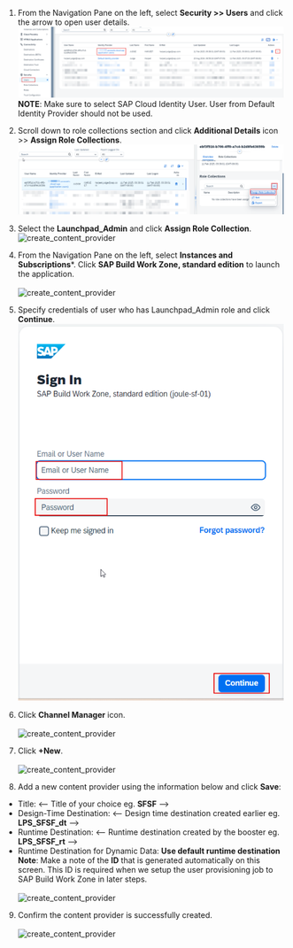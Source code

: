 1. From the Navigation Pane on the left, select **Security >> Users** and click the arrow to open user details.</br>
![create_content_provider](1.png)
**NOTE**: Make sure to select SAP Cloud Identity User. User from Default Identity Provider should not be used. 

3. Scroll down to role collections section and click **Additional Details** icon >> **Assign Role Collections**.</br> 
![create_content_provider](2.png)   

4. Select the **Launchpad_Admin** and click **Assign Role Collection**.</br>
![create_content_provider](3.jpg) 

5. From the Navigation Pane on the left, select **Instances and Subscriptions***. Click **SAP Build Work Zone, standard edition** to launch the application.</br>  
![create_content_provider](4.jpg) 

6. Specify credentials of user who has Launchpad_Admin role and click **Continue**.</br>
![create_content_provider](4-1.png) 

7. Click **Channel Manager** icon.</br>     
![create_content_provider](5.jpg)  

8. Click **+New**.</br>          
![create_content_provider](6.jpg)

9. Add a new content provider using the information below and click **Save**:
  * Title: <-- Title of your choice eg. **SFSF** -->
  * Design-Time Destination: <-- Design time destination created earlier eg. **LPS_SFSF_dt** -->
  * Runtime Destination: <-- Runtime destination created by the booster eg. **LPS_SFSF_rt** -->
  * Runtime Destination for Dynamic Data: **Use default runtime destination**                   
**Note**: Make a note of the **ID** that is generated automatically on this screen.  This ID is required when we setup the user provisioning job to SAP Build Work Zone in later steps.</br>                         
![create_content_provider](7.jpg)

9. Confirm the content provider is successfully created.</br>                                       
![create_content_provider](8.jpg)
